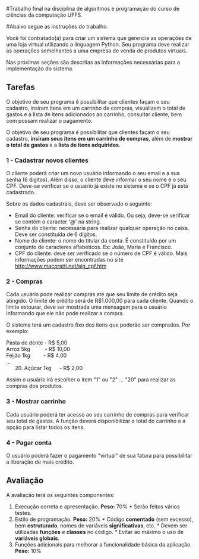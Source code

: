#Trabalho final na disciplina de algoritmos e programação do curso de ciências da computação UFFS.

#Abaixo segue as instruções do trabalho.

Você foi contratado(a) para criar um sistema que gerencie as operações de uma loja virtual utilizando a linguagem Python. Seu programa deve realizar as operações semelhantes a uma empresa de venda de produtos virtuais.

Nas próximas seções são descritas as informações necessárias para a implementação do sistema.

## **Tarefas**

O objetivo de seu programa é possibilitar que clientes façam o seu cadastro, insiram itens em um carrinho de compras, visualizem o total de gastos e a lista de itens adicionados ao carrinho, consultar cliente, bem com possam realizar o pagamento.

O objetivo de seu programa é possibilitar que clientes façam o seu cadastro, **insiram seus itens em um carrinho de compras**, além de **mostrar o total de gastos** e a **lista de itens adquiridos**.

### **1 - Cadastrar novos clientes**

O cliente poderá criar um novo usuário informando o seu email e a sua senha (6 dígitos). Além disso, o cliente deve informar o seu nome e o seu CPF. Deve-se verificar se o usuário já existe no sistema e se o CPF já está cadastrado.

Sobre os dados cadastrais, deve ser observado o seguinte:
  * Email do cliente: verificar se o email é válido. Ou seja, deve-se verificar se contém o caracter '@' na string. 
  * Senha do cliente: necessária para realizar qualquer operação no caixa. Deve ser constituída de 6 dígitos.
  * Nome do cliente: o nome do titular da conta. É constituído por um conjunto de caracteres alfabéticos. Ex: João, Maria e Francisco.
  * CPF do cliente: deve ser verificado se o número de CPF é válido.  Mais informações podem ser encontradas no site http://www.macoratti.net/alg_cpf.htm

### **2 - Compras**

Cada usuário pode realizar compras até que seu limite de crédito seja atingido. O limite de crédito será de R$1.000,00 para cada cliente. Quando o limite estourar, deve ser mostrada uma mensagem para o usuário informando que ele não pode realizar a compra. 

O sistema terá um cadastro fixo dos itens que poderão ser comprados. Por exemplo:

Pasta de dente - R\$ 5,00<br>
Arroz 5kg&emsp;&emsp;&nbsp;&nbsp; - R\$ 10,00<br>
Feijão 1kg&emsp;&emsp;&nbsp; - R\$ 4,00<br>
...<br>
&nbsp;&nbsp;&nbsp;&nbsp;&nbsp;&nbsp;20\. Açúcar 1kg&emsp;&nbsp; - R\$ 2,00

Assim o usuário irá escolher o item "1" ou "2" ... "20" para realizar as compras dos produtos.

### **3 - Mostrar carrinho**

Cada usuário poderá ter acesso ao seu carrinho de compras para verificar seu total de gastos.
A função deverá disponibilizar o total do carrinho e a opção para listar todos os itens. 

### **4 - Pagar conta**

O usuário poderá fazer o pagamento "virtual" de sua fatura para possibilitar a liberação de mais crédito.

## **Avaliação**

A avaliação terá os seguintes componentes:

  1. Execução correta e apresentação. **Peso:** 70%
    * Serão feitos vários testes.
  2. Estilo de programação. **Peso:** 20%
    * Código **comentado** (sem excesso), bem **estruturado**, nomes de variáveis **significativas**, etc.
    * Devem ser utilizadas **funções** e **classes** no código.
    * Evitar ao máximo o uso de **variáveis globais**. 
  3. Funções adicionais para melhorar a funcionalidade básica da aplicação. **Peso:** 10%
<br>
<br>
